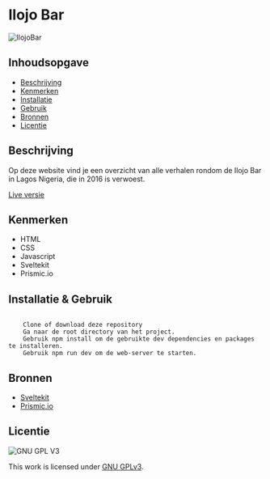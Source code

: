 #  Ilojo Bar
![IlojoBar](https://user-images.githubusercontent.com/26089533/194767762-b4abd0e7-9d1b-4288-acec-f90f08f62637.png)

## Inhoudsopgave
  * [Beschrijving](#beschrijving)
  * [Kenmerken](#kenmerken)
  * [Installatie](#installatie)
  * [Gebruik](#gebruik)
  * [Bronnen](#bronnen)
  * [Licentie](#licentie)

## Beschrijving
Op deze website vind je een overzicht van alle verhalen rondom de Ilojo Bar in Lagos Nigeria, die in 2016 is verwoest.

[Live versie](https://lose-your-head-the-client-case-orcin.vercel.app/)

## Kenmerken
* HTML
* CSS
* Javascript
* Sveltekit
* Prismic.io

## Installatie & Gebruik
```

    Clone of download deze repository
    Ga naar de root directory van het project.
    Gebruik npm install om de gebruikte dev dependencies en packages te installeren.
    Gebruik npm run dev om de web-server te starten. 
```

## Bronnen
- [Sveltekit](https://kit.svelte.dev/)
- [Prismic.io](https://prismic.io/)

## Licentie

![GNU GPL V3](https://www.gnu.org/graphics/gplv3-127x51.png)

This work is licensed under [GNU GPLv3](./LICENSE).
